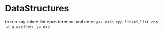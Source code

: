 # DataStructures

to run say linked list open terminal and enter ```g++ main.cpp linked_list.cpp -o a.exe```
then ```.\a.exe```
